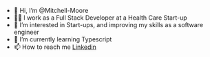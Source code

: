 - 👋 Hi, I’m @Mitchell-Moore
- 🧑‍💻 I work as a Full Stack Developer at a Health Care Start-up
- 👀 I’m interested in Start-ups, and improving my skills as a software engineer
- 🌱 I’m currently learning Typescript
- 📫 How to reach me <a href='https://www.linkedin.com/in/mitchell-l-moore/'>Linkedin</a>
